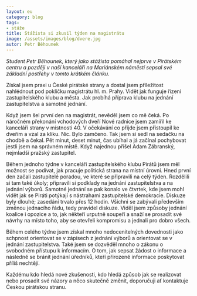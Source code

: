 ```yaml
---
layout: eu
category: blog
tags: 
- stáže
title: Stážista si zkusil týden na magistrátu
image: /assets/images/blog/dvere.jpg
autor: Petr Běhounek
---
```

*Student Petr Běhounek, který jako stážista pomáhal nejprve v Pirátském centru a později v naší kanceláři na Mariánském náměstí sepsal své základní postřehy v tomto krátkém článku.*

Získal jsem praxi u České pirátské strany a dostal jsem příležitost nahlédnout pod pokličku magistrátu hl. m. Prahy. Vidět jak funguje řízení zastupitelského klubu a města. Jak probíhá příprava klubu na jednání zastupitelstva a samotné jednání.

Když jsem šel první den na magistrát, nevěděl jsem co mě čeká. Po náročném překonání vchodových dveří Nové radnice jsem zamířil ke kanceláři strany v místnosti 40. V očekávání co přijde jsem přistoupil ke dveřím a vzal za kliku. Nic. Bylo zamčeno. Tak jsem si sedl na sedačku na chodbě a čekal. Pět minut, deset minut, čas ubíhal a já začínal pochybovat jestli jsem na správném místě. Když najednou přišel Adam Zábranský, nejmladší pražský zastupitel.

Během jednoho týdne v kanceláři zastupitelského klubu Pirátů jsem měl možnost se podívat, jak pracuje politická strana na místní úrovni. Hned první den začali zastupitelé poradou, ve které se připravili na celý týden. Rozdělili si tam také úkoly; připravili si podklady na jednání zastupitelstva a na jednání výborů. Samotné jednání se pak konalo ve čtvrtek, kde jsem mohl vidět jak se Piráti potýkají s nástrahami zastupitelské demokracie. Diskuze byly dlouhé; zasedání trvalo přes 12 hodin. Všichni se zabývali především změnou jednacího řádu, tedy pravidel diskuze. Viděl jsem způsoby jednání koalice i opozice a to, jak někteří urputně soupeří a snaží se prosadit své návrhy na místo toho, aby se otevřeli kompromisu a jednali pro dobro všech.

Během celého týdne jsem získal mnoho nedocenitelných dovednosti jako schpnost orientovat se v zápisech z jednání výborů a orientovat se v jednání zastupitelstva. Také jsem se dozvěděl mnoho o zákonu o svobodném přístupu k informacím. O tom, jak sepsat žádost o informace  a následně se bránit jednání úředníků, kteří přirozeně informace poskytovat příliš nechtějí.

Každému kdo hledá nové zkušenosti, kdo hledá způsob jak se realizovat nebo prosadit své názory a něco skutečně změnit, doporučuji ať kontaktuje Českou pirátskou stranu. 

